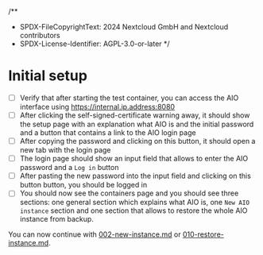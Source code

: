 /**
 * SPDX-FileCopyrightText: 2024 Nextcloud GmbH and Nextcloud contributors
 * SPDX-License-Identifier: AGPL-3.0-or-later
 */

# Initial setup

- [ ] Verify that after starting the test container, you can access the AIO interface using https://internal.ip.address:8080
- [ ] After clicking the self-signed-certificate warning away, it should show the setup page with an explanation what AIO is and the initial password and a button that contains a link to the AIO login page
- [ ] After copying the password and clicking on this button, it should open a new tab with the login page
- [ ] The login page should show an input field that allows to enter the AIO password and a `Log in` button
- [ ] After pasting the new password into the input field and clicking on this button button, you should be logged in
- [ ] You should now see the containers page and you should see three sections: one general section which explains what AIO is, one `New AIO instance` section and one section that allows to restore the whole AIO instance from backup.

You can now continue with [002-new-instance.md](./002-new-instance.md) or [010-restore-instance.md](./010-restore-instance.md).
